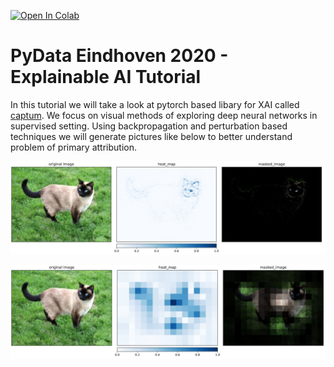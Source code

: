 [![Open In Colab](https://colab.research.google.com/assets/colab-badge.svg)](https://colab.research.google.com/github/osin-vladimir/xai-tutorial/blob/main/captum_demo.ipynb)

# PyData Eindhoven 2020 - Explainable AI Tutorial

In this tutorial we will take a look at pytorch based libary for XAI called
[captum](https://captum.ai/). We focus on visual methods of exploring deep neural
networks in supervised setting. Using backpropagation and perturbation based techniques
we will generate pictures like below to better understand problem of primary attribution.

![](result_gradcam.png)


![](result_occlusion.PNG)
